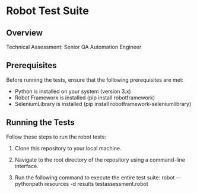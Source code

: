 # Robot Test Suite

## Overview
Technical Assessment: Senior QA Automation Engineer


## Prerequisites
Before running the tests, ensure that the following prerequisites are met:
- Python is installed on your system (version 3.x)
- Robot Framework is installed (pip install robotframework)
- SeleniumLibrary is installed (pip install robotframework-seleniumlibrary)

## Running the Tests
Follow these steps to run the robot tests:

1. Clone this repository to your local machine.

2. Navigate to the root directory of the repository using a command-line interface.

3. Run the following command to execute the entire test suite:
     robot --pythonpath resources -d results testassessment.robot
